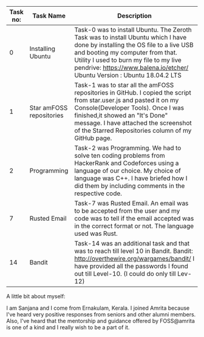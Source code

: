 | Task no:  | Task Name | Description |
| --- | --- | --- |
| 0 | Installing Ubuntu | Task-0 was to install Ubuntu. The Zeroth Task was to install Ubuntu which I have done by installing the OS file to a live USB and booting my computer from that. Utility I used to burn my file to my live pendrive: https://www.balena.io/etcher/   Ubuntu Version : Ubuntu 18.04.2 LTS  |
| 1 | Star amFOSS repositories | Task-1 was to star all the amFOSS repositories in GitHub. I copied the script from star.user.js and pasted it on my Console(Developer Tools). Once I was finished,it showed an "It's Done" message. I have attached the screenshot of the Starred Repositories column of my GitHub page. |
| 2 | Programming | Task-2 was Programming. We had to solve ten coding problems from HackerRank and Codeforces using a language of our choice. My choice of language was C++. I have briefed how I did them by including comments in the respective code.|
| 7 | Rusted Email | Task-7 was Rusted Email. An email was to be accepted from the user and my code was to tell if the email accepted was in the correct format or not. The language used was Rust. |
| 14 | Bandit | Task-14 was an additional task and that was to reach till level 10 in Bandit. Bandit: http://overthewire.org/wargames/bandit/ I have provided all the passwords I found out till Level-10. (I could do only till Lev-12) | 


A little bit about myself:

I am Sanjana and I come from Ernakulam, Kerala. I joined Amrita because I've heard very positive responses from seniors and other alumni members. Also, I've heard that the mentorship and guidance offered by FOSS@amrita is one of a kind and I really wish to be a part of it.


